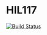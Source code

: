 # HIL117

[![Build Status](https://github.com/k.a.miernik@gmail.com/HIL117.jl/actions/workflows/CI.yml/badge.svg?branch=main)](https://github.com/k.a.miernik@gmail.com/HIL117.jl/actions/workflows/CI.yml?query=branch%3Amain)
